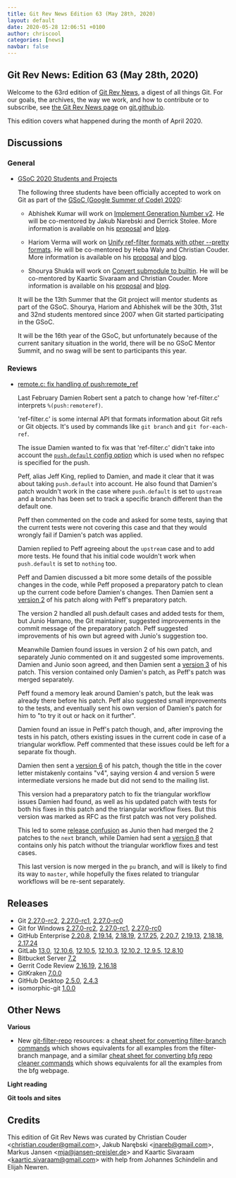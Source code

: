 ```yaml
---
title: Git Rev News Edition 63 (May 28th, 2020)
layout: default
date: 2020-05-28 12:06:51 +0100
author: chriscool
categories: [news]
navbar: false
---
```


## Git Rev News: Edition 63 (May 28th, 2020)

Welcome to the 63rd edition of [Git Rev News](https://git.github.io/rev_news/rev_news/),
a digest of all things Git. For our goals, the archives, the way we work, and how to contribute or to
subscribe, see [the Git Rev News page](https://git.github.io/rev_news/rev_news/) on [git.github.io](http://git.github.io).

This edition covers what happened during the month of April 2020.

## Discussions

### General

* [GSoC 2020 Students and Projects](https://lore.kernel.org/git/CAP8UFD1iBxiOZ_OA4DbMF9Kx2UHL15TPygoX6x-JrDGuReG1Vw@mail.gmail.com/)

  The following three students have been officially accepted to work on Git
  as part of the [GSoC (Google Summer of Code) 2020](https://summerofcode.withgoogle.com/):

  - Abhishek Kumar will work on
    [Implement Generation Number v2](https://summerofcode.withgoogle.com/projects/#6140278689234944).
    He will be co-mentored by Jakub Narebski and Derrick Stolee.
    More information is available on his
    [proposal](https://lore.kernel.org/git/20200326101520.GA19326@Abhishek-Arch/)
    and [blog](https://abhishekkumar2718.github.io/blog).

  - Hariom Verma  will work on
    [Unify ref-filter formats with other --pretty formats](https://summerofcode.withgoogle.com/projects/#4593212745842688).
    He  will be co-mentored by Heba Waly and Christian Couder.
    More information is available on his
    [proposal](https://lore.kernel.org/git/CA+CkUQ966swTrR7D2vxgQ2ZA3E=Le=u8yvEAopOsphoCWGgDeg@mail.gmail.com/)
    and [blog](https://harry-hov.github.io/blogs/posts/).

  - Shourya Shukla will work on
    [Convert submodule to builtin](https://summerofcode.withgoogle.com/projects/#6451304047575040).
    He will be co-mentored by Kaartic Sivaraam and Christian Couder.
    More information is available on his
    [proposal](https://lore.kernel.org/git/20200325185053.10274-1-shouryashukla.oo@gmail.com/)
    and [blog](https://shouryashukla.blogspot.com/).

  It will be the 13th Summer that the Git project will mentor students
  as part of the GSoC. Shourya, Hariom and Abhishek will be the 30th,
  31st and 32nd students mentored since 2007 when Git started
  participating in the GSoC.

  It will be the 16th year of the GSoC, but unfortunately because of
  the current sanitary situation in the world, there will be no GSoC
  Mentor Summit, and no swag will be sent to participants this year.

### Reviews

* [remote.c: fix handling of push:remote_ref](https://lore.kernel.org/git/20200228172455.1734888-1-damien.olivier.robert+git@gmail.com/)

  Last February Damien Robert sent a patch to change how
  'ref-filter.c' interprets `%(push:remoteref)`.

  'ref-filter.c' is some internal API that formats information about
  Git refs or Git objects. It's used by commands like `git branch` and
  `git for-each-ref`.

  The issue Damien wanted to fix was that 'ref-filter.c' didn't take
  into account the [`push.default` config option](https://git-scm.com/docs/git-config#Documentation/git-config.txt-pushdefault)
  which is used when no refspec is specified for the push.

  Peff, alias Jeff King, replied to Damien, and made it clear that it
  was about taking `push.default` into account. He also found that
  Damien's patch wouldn't work in the case where `push.default` is set
  to `upstream` and a branch has been set to track a specific branch
  different than the default one.

  Peff then commented on the code and asked for some tests, saying
  that the current tests were not covering this case and that they
  would wrongly fail if Damien's patch was applied.

  Damien replied to Peff agreeing about the `upstream` case and to add
  more tests. He found that his initial code wouldn't work when
  `push.default` is set to `nothing` too.

  Peff and Damien discussed a bit more some details of the possible
  changes in the code, while Peff proposed a preparatory patch to
  clean up the current code before Damien's changes. Then Damien sent
  a [version 2](https://lore.kernel.org/git/20200303161223.1870298-1-damien.olivier.robert+git@gmail.com/)
  of his patch along with Peff's preparatory patch.

  The version 2 handled all push.default cases and added tests for
  them, but Junio Hamano, the Git maintainer, suggested improvements
  in the commit message of the preparatory patch. Peff suggested
  improvements of his own but agreed with Junio's suggestion too.

  Meanwhile Damien found issues in version 2 of his own patch, and
  separately Junio commented on it and suggested some
  improvements. Damien and Junio soon agreed, and then Damien sent a
  [version 3](https://lore.kernel.org/git/20200312164558.2388589-1-damien.olivier.robert+git@gmail.com/)
  of his patch. This version contained only Damien's patch, as Peff's
  patch was merged separately.

  Peff found a memory leak around Damien's patch, but the leak was
  already there before his patch. Peff also suggested small
  improvements to the tests, and eventually sent his own version of
  Damien's patch for him to "to try it out or hack on it further".

  Damien found an issue in Peff's patch though, and, after improving
  the tests in his patch, others existing issues in the current code
  in case of a triangular workflow. Peff commented that these issues
  could be left for a separate fix though.

  Damien then sent a
  [version 6](https://lore.kernel.org/git/20200406175648.25737-1-damien.olivier.robert+git@gmail.com/)
  of his patch, though the title in the cover letter mistakenly
  contains "v4", saying version 4 and version 5 were intermediate
  versions he made but did not send to the mailing list.

  This version had a preparatory patch to fix the triangular workflow
  issues Damien had found, as well as his updated patch with tests for
  both his fixes in this patch and the triangular workflow fixes. But
  this version was marked as RFC as the first patch was not very
  polished.

  This led to some [release confusion](https://lore.kernel.org/git/20200416211208.xqnnrkvcl2jw3ejr@doriath/)
  as Junio then had merged the 2 patches to the `next` branch, while
  Damien had sent a
  [version 8](https://lore.kernel.org/git/20200416150355.635436-1-damien.olivier.robert+git@gmail.com/)
  that contains only his patch without the triangular workflow fixes
  and test cases.

  This last version is now merged in the `pu` branch, and will is
  likely to find its way to `master`, while hopefully the fixes
  related to triangular workflows will be re-sent separately.

<!---
### Support
-->

<!---
## Developer Spotlight:
-->

## Releases

+ Git [2.27.0-rc2](https://lore.kernel.org/git/xmqqtv02mt2m.fsf@gitster.c.googlers.com/),
[2.27.0-rc1](https://public-inbox.org/git/xmqqsgfuv2ko.fsf@gitster.c.googlers.com/),
[2.27.0-rc0](https://public-inbox.org/git/xmqqy2punll7.fsf@gitster.c.googlers.com/)
+ Git for Windows [2.27.0-rc2](https://github.com/git-for-windows/git/releases/tag/v2.27.0-rc2.windows.1),
[2.27.0-rc1](https://github.com/git-for-windows/git/releases/tag/v2.27.0-rc1.windows.1),
[2.27.0-rc0](https://github.com/git-for-windows/git/releases/tag/v2.27.0-rc0.windows.1)
+ GitHub Enterprise [2.20.8](https://enterprise.github.com/releases/2.20.8/notes),
[2.19.14](https://enterprise.github.com/releases/2.19.14/notes),
[2.18.19](https://enterprise.github.com/releases/2.18.19/notes),
[2.17.25](https://enterprise.github.com/releases/2.17.25/notes),
[2.20.7](https://enterprise.github.com/releases/2.20.7/notes),
[2.19.13](https://enterprise.github.com/releases/2.19.13/notes),
[2.18.18](https://enterprise.github.com/releases/2.18.18/notes),
[2.17.24](https://enterprise.github.com/releases/2.17.24/notes)
+ GitLab [13.0](https://about.gitlab.com/releases/2020/05/06/gitlab-com-13-0-breaking-changes/),
[12.10.6](https://about.gitlab.com/releases/2020/05/15/gitlab-12-10-6-released/),
[12.10.5](https://about.gitlab.com/releases/2020/05/13/gitlab-12-10-5-released/),
[12.10.3](https://about.gitlab.com/releases/2020/05/04/gitlab-12-10-3-released/),
[12.10.2, 12.9.5, 12.8.10](https://about.gitlab.com/releases/2020/04/30/security-release-12-10-2-released/)
+ Bitbucket Server [7.2](https://confluence.atlassian.com/bitbucketserver/bitbucket-server-release-notes-872139866.html)
+ Gerrit Code Review [2.16.19](https://www.gerritcodereview.com/2.16.html#21619),
[2.16.18](https://www.gerritcodereview.com/2.16.html#21618)
+ GitKraken [7.0.0](https://support.gitkraken.com/release-notes/current)
+ GitHub Desktop [2.5.0](https://desktop.github.com/release-notes/),
[2.4.3](https://desktop.github.com/release-notes/)
+ isomorphic-git [1.0.0](https://isomorphic-git.org/blog/2020/02/25/version-1-0-0)

## Other News

__Various__

* New [git-filter-repo](https://github.com/newren/git-filter-repo) resources:
  a [cheat sheet for converting filter-branch commands](https://github.com/newren/git-filter-repo/blob/master/Documentation/converting-from-filter-branch.md#cheat-sheet-conversion-of-examples-from-the-filter-branch-manpage)
  which shows equivalents for all examples from the filter-branch manpage, and a similar
  [cheat sheet for converting bfg repo cleaner commands](https://github.com/newren/git-filter-repo/blob/master/Documentation/converting-from-bfg-repo-cleaner.md#cheat-sheet-conversion-of-examples-from-bfg)
  which shows equivalents for all the examples from the bfg webpage.

__Light reading__


__Git tools and sites__


## Credits

This edition of Git Rev News was curated by
Christian Couder &lt;<christian.couder@gmail.com>&gt;,
Jakub Narębski &lt;<jnareb@gmail.com>&gt;,
Markus Jansen &lt;<mja@jansen-preisler.de>&gt; and
Kaartic Sivaraam &lt;<kaartic.sivaraam@gmail.com>&gt;
with help from Johannes Schindelin and Elijah Newren.

